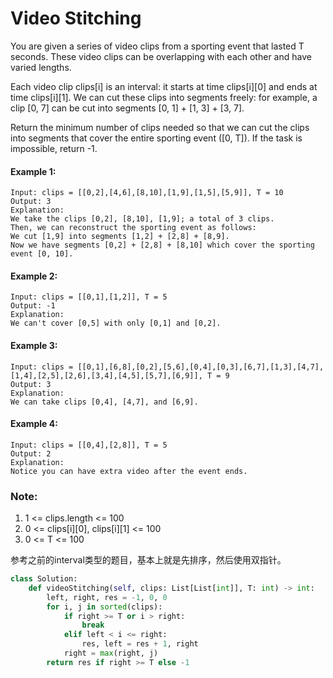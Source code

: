 # Video Stitching

You are given a series of video clips from a sporting event that lasted T seconds.  These video clips can be overlapping with each other and have varied lengths.

Each video clip clips[i] is an interval: it starts at time clips[i][0] and ends at time clips[i][1].  We can cut these clips into segments freely: for example, a clip [0, 7] can be cut into segments [0, 1] + [1, 3] + [3, 7].

Return the minimum number of clips needed so that we can cut the clips into segments that cover the entire sporting event ([0, T]).  If the task is impossible, return -1.




#### Example 1:
```
Input: clips = [[0,2],[4,6],[8,10],[1,9],[1,5],[5,9]], T = 10
Output: 3
Explanation:
We take the clips [0,2], [8,10], [1,9]; a total of 3 clips.
Then, we can reconstruct the sporting event as follows:
We cut [1,9] into segments [1,2] + [2,8] + [8,9].
Now we have segments [0,2] + [2,8] + [8,10] which cover the sporting event [0, 10].
```
#### Example 2:
```
Input: clips = [[0,1],[1,2]], T = 5
Output: -1
Explanation:
We can't cover [0,5] with only [0,1] and [0,2].
```
#### Example 3:
```
Input: clips = [[0,1],[6,8],[0,2],[5,6],[0,4],[0,3],[6,7],[1,3],[4,7],[1,4],[2,5],[2,6],[3,4],[4,5],[5,7],[6,9]], T = 9
Output: 3
Explanation:
We can take clips [0,4], [4,7], and [6,9].
```
#### Example 4:
```
Input: clips = [[0,4],[2,8]], T = 5
Output: 2
Explanation:
Notice you can have extra video after the event ends.
```

### Note:

1. 1 <= clips.length <= 100
2. 0 <= clips[i][0], clips[i][1] <= 100
3. 0 <= T <= 100

参考之前的interval类型的题目，基本上就是先排序，然后使用双指针。
```python
class Solution:
    def videoStitching(self, clips: List[List[int]], T: int) -> int:
        left, right, res = -1, 0, 0
        for i, j in sorted(clips):
            if right >= T or i > right:
                break
            elif left < i <= right:
                res, left = res + 1, right
            right = max(right, j)
        return res if right >= T else -1
```
